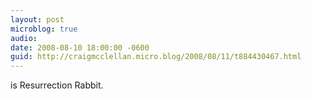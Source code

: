 ```yaml
---
layout: post
microblog: true
audio: 
date: 2008-08-10 18:00:00 -0600
guid: http://craigmcclellan.micro.blog/2008/08/11/t884430467.html
---
```

is Resurrection Rabbit.
